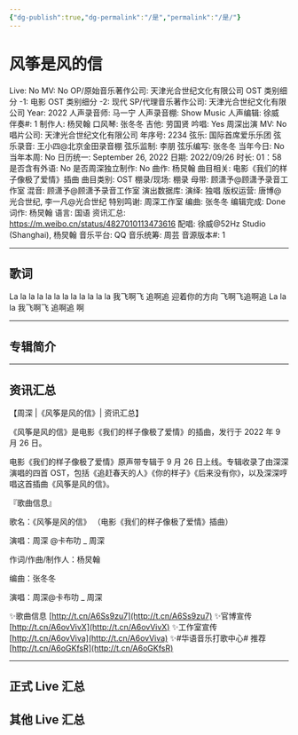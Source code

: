 ```yaml
---
{"dg-publish":true,"dg-permalink":"/是","permalink":"/是/"}
---
```



# 风筝是风的信

Live: No
MV: No
OP/原始音乐著作公司: 天津光合世纪文化有限公司
OST 类别细分 -1: 电影
OST 类别细分 -2: 现代
SP/代理音乐著作公司: 天津光合世纪文化有限公司
Year: 2022
人声录音师: 马一宁
人声录音棚: Show Music
人声编辑: 徐威
伴奏#: 1
制作人: 杨炅翰
口风琴: 张冬冬
吉他: 劳国贤
吟唱: Yes
周深出演 MV: No
唱片公司: 天津光合世纪文化有限公司
年序号: 2234
弦乐: 国际首席爱乐乐团
弦乐录音: 王小四@北京金田录音棚
弦乐监制: 李朋
弦乐编写: 张冬冬
当年今日: No
当年本周: No
日历统一: September 26, 2022
日期: 2022/09/26
时长: 01：58
是否含有外语: No
是否周深独立制作: No
曲作: 杨炅翰
曲目相关: 电影《我们的样子像极了爱情》插曲
曲目类别: OST
棚录/现场: 棚录
母带: 顾潇予@顾潇予录音工作室
混音: 顾潇予@顾潇予录音工作室
演出数据库:
演绎: 独唱
版权运营: 唐博@光合世纪, 李一凡@光合世纪
特别鸣谢: 周深工作室
编曲: 张冬冬
编辑完成: Done
词作: 杨炅翰
语言: 国语
资讯汇总: https://m.weibo.cn/status/4827010113473616
配唱: 徐威@52Hz Studio (Shanghai), 杨炅翰
音乐平台: QQ
音乐统筹: 周芸
音源版本#: 1

---

## 歌词

La la la la la la la la la la la la
我飞啊飞 追啊追 迎着你的方向
飞啊飞追啊追
La la la
我飞啊飞 追啊追 啊

---

## 专辑简介

---

## 资讯汇总

【周深 |《风筝是风的信》| 资讯汇总】

《风筝是风的信》是电影《我们的样子像极了爱情》的插曲，发行于 2022 年 9 月 26 日。

 电影《我们的样子像极了爱情》原声带专辑于 9 月 26 日上线。专辑收录了由深深演唱的四首 OST，包括《追赶春天的人》《你的样子》《后来没有你》，以及深深哼唱这首插曲《风筝是风的信》。

『歌曲信息』

歌名：《风筝是风的信》
（电影《我们的样子像极了爱情》插曲）

演唱：周深 @卡布叻 _ 周深

作词/作曲/制作人：杨炅翰

编曲：张冬冬

演唱：周深@卡布叻 _ 周深

✨歌曲信息 [http://t.cn/A6Ss9zu7](http://t.cn/A6Ss9zu7)
✨官博宣传 [http://t.cn/A6ovVivX](http://t.cn/A6ovVivX)
✨工作室宣传 [http://t.cn/A6ovViva](http://t.cn/A6ovViva)
✨#华语音乐打歌中心# 推荐 [http://t.cn/A6oGKfsR](http://t.cn/A6oGKfsR)

---

## 正式 Live 汇总

## 其他 Live 汇总
